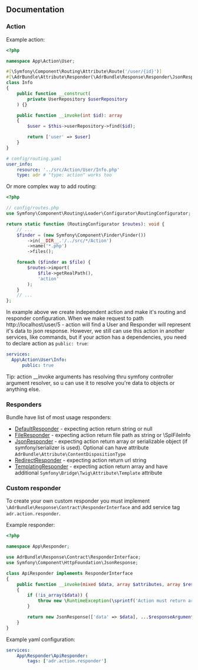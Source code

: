 ## Documentation

### Action
Example action:
```php
<?php

namespace App\Action\User;

#[\Symfony\Component\Routing\Attribute\Route('/user/{id}')]
#[\AdrBundle\Attribute\Responder(\AdrBundle\Response\Responder\JsonResponder::class)]
class Info
{
    public function __construct(
        private UserRepository $userRepository
    ) {}

    public function __invoke(int $id): array
    {
        $user = $this->userRepository->find($id);

        return ['user' => $user]
    }
}
```

```yaml
# config/routing.yaml
user_info:
    resource: '../src/Action/User/Info.php'
    type: adr # "type: action" works too
```
Or more complex way to add routing:
```php
<?php

// config/routes.php
use Symfony\Component\Routing\Loader\Configurator\RoutingConfigurator;

return static function (RoutingConfigurator $routes): void {
    // ...
    $finder = (new Symfony\Component\Finder\Finder())
        ->in(__DIR__.'/../src/*/Action')
        ->name('*.php')
        ->files();

    foreach ($finder as $file) {
        $routes->import(
            $file->getRealPath(),
            'action'
        );
    }
    // ...
};
```

In example above we create independent action and make it's routing and responder configuration. When we make request
to path http://localhost/user/5 - action will find a User and Responder will represent it's data to json response.
However, we still can use this action in another services, like commands, but if your action has a dependencies, you
need to declare action as `public: true`:
```yaml
services:
  App\Action\User\Info:
      public: true
```

Tip: action __invoke arguments has resolving thru symfony controller argument resolver, so u can use it to resolve
you're data to objects or anything else.

### Responders
Bundle have list of most usage responders:
- [DefaultResponder](../src/Response/Responder/DefaultResponder.php) - expecting action return string or null
- [FileResponder](../src/Response/Responder/FileResponder.php) - expecting action return file path as string or \SplFileInfo
- [JsonResponder](../src/Response/Responder/JsonResponder.php) - expecting action return array or serializable object
(if symfony/serializer is used). Optional can have attribute `AdrBundle\Attribute\ContentDispositionType`
- [RedirectResponder](../src/Response/Responder/RedirectResponder.php) - expecting action return url string
- [TemplatingResponder](../src/Response/Responder/TemplatingResponder.php) - expecting action return array and have
additional `Symfony\Bridge\Twig\Attribute\Template` attribute

### Custom responder
To create your own custom responder you must implement `\AdrBundle\Response\Contract\ResponderInterface` and add service
tag `adr.action.responder`.

Example responder:
```php
<?php

namespace App\Responder;

use AdrBundle\Response\Contract\ResponderInterface;
use Symfony\Component\HttpFoundation\JsonResponse;

class ApiResponder implements ResponderInterface
{
    public function __invoke(mixed $data, array $attributes, array $responseArguments): JsonResponse
    {
        if (!is_array($data)) {
            throw new \RuntimeException(\sprintf('Action must return array, %s given.', gettype($data)));
        }

        return new JsonResponse(['data' => $data], ...$responseArguments);
    }
}

```

Example yaml configuration:
```yaml
services:
    App\Responder\ApiResponder:
        tags: ['adr.action.responder']
```
